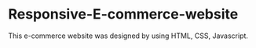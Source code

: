 # Responsive-E-commerce-website
This e-commerce website was designed by using HTML, CSS, Javascript.

